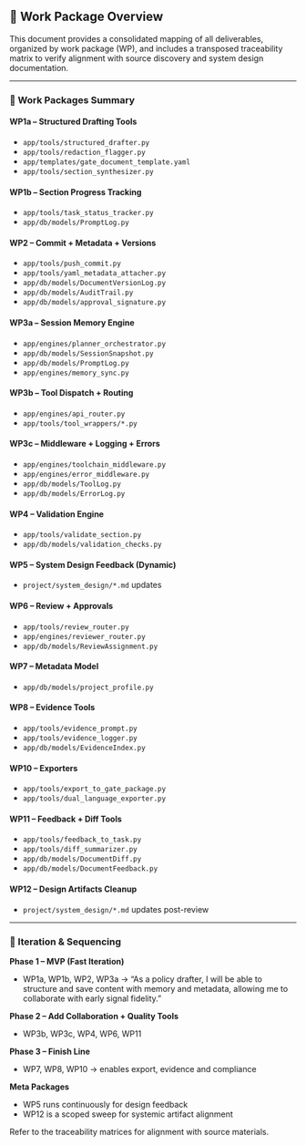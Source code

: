 ## 🧱 Work Package Overview

This document provides a consolidated mapping of all deliverables, organized by work package (WP), and includes a transposed traceability matrix to verify alignment with source discovery and system design documentation.

---

### 🧩 Work Packages Summary

#### WP1a – Structured Drafting Tools
- `app/tools/structured_drafter.py`
- `app/tools/redaction_flagger.py`
- `app/templates/gate_document_template.yaml`
- `app/tools/section_synthesizer.py`

#### WP1b – Section Progress Tracking
- `app/tools/task_status_tracker.py`
- `app/db/models/PromptLog.py`

#### WP2 – Commit + Metadata + Versions
- `app/tools/push_commit.py`
- `app/tools/yaml_metadata_attacher.py`
- `app/db/models/DocumentVersionLog.py`
- `app/db/models/AuditTrail.py`
- `app/db/models/approval_signature.py`

#### WP3a – Session Memory Engine
- `app/engines/planner_orchestrator.py`
- `app/db/models/SessionSnapshot.py`
- `app/db/models/PromptLog.py`
- `app/engines/memory_sync.py`

#### WP3b – Tool Dispatch + Routing
- `app/engines/api_router.py`
- `app/tools/tool_wrappers/*.py`

#### WP3c – Middleware + Logging + Errors
- `app/engines/toolchain_middleware.py`
- `app/engines/error_middleware.py`
- `app/db/models/ToolLog.py`
- `app/db/models/ErrorLog.py`

#### WP4 – Validation Engine
- `app/tools/validate_section.py`
- `app/db/models/validation_checks.py`

#### WP5 – System Design Feedback (Dynamic)
- `project/system_design/*.md` updates

#### WP6 – Review + Approvals
- `app/tools/review_router.py`
- `app/engines/reviewer_router.py`
- `app/db/models/ReviewAssignment.py`

#### WP7 – Metadata Model
- `app/db/models/project_profile.py`

#### WP8 – Evidence Tools
- `app/tools/evidence_prompt.py`
- `app/tools/evidence_logger.py`
- `app/db/models/EvidenceIndex.py`

#### WP10 – Exporters
- `app/tools/export_to_gate_package.py`
- `app/tools/dual_language_exporter.py`

#### WP11 – Feedback + Diff Tools
- `app/tools/feedback_to_task.py`
- `app/tools/diff_summarizer.py`
- `app/db/models/DocumentDiff.py`
- `app/db/models/DocumentFeedback.py`

#### WP12 – Design Artifacts Cleanup
- `project/system_design/*.md` updates post-review

---

### 🔁 Iteration & Sequencing

**Phase 1 – MVP (Fast Iteration)**
- WP1a, WP1b, WP2, WP3a → “As a policy drafter, I will be able to structure and save content with memory and metadata, allowing me to collaborate with early signal fidelity.”

**Phase 2 – Add Collaboration + Quality Tools**
- WP3b, WP3c, WP4, WP6, WP11

**Phase 3 – Finish Line**
- WP7, WP8, WP10 → enables export, evidence and compliance

**Meta Packages**
- WP5 runs continuously for design feedback
- WP12 is a scoped sweep for systemic artifact alignment

Refer to the traceability matrices for alignment with source materials.
